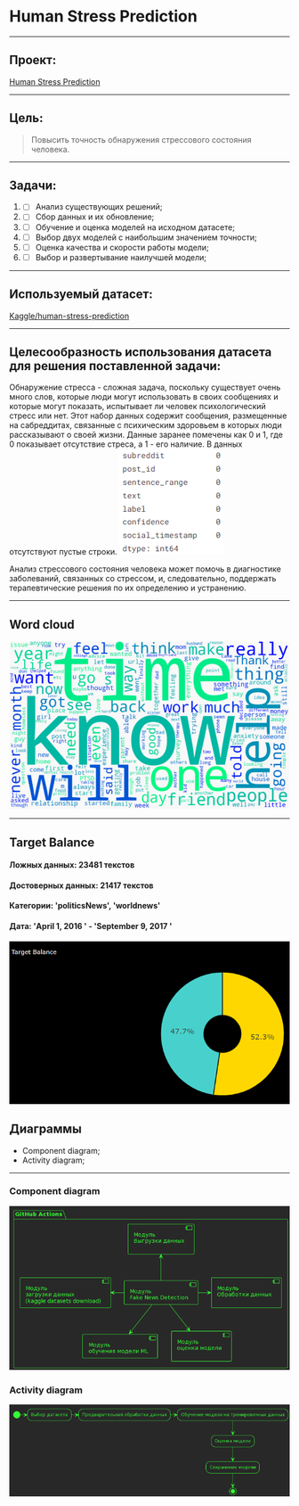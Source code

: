# Human Stress Prediction
____
## Проект: 
[Human Stress Prediction](https://github.com/GALGEN3/human-stress-predict)
____
## Цель:
> Повысить точность обнаружения стрессового состояния человека.
____
## Задачи:
1. - [ ] Анализ существующих решений;
2. - [ ] Сбор данных и их обновление;
3. - [ ] Обучение и оценка моделей на исходном датасете;
4. - [ ] Выбор двух моделей с наибольшим значением точности;
5. - [ ] Оценка качества и скорости работы модели;
6. - [ ] Выбор и развертывание наилучшей модели;
____
## Используемый датасет:
[Kaggle/human-stress-prediction](https://www.kaggle.com/datasets/kreeshrajani/human-stress-prediction)
____
## Целесообразность использования датасета для решения поставленной задачи:
Обнаружение стресса - сложная задача, поскольку существует очень много слов, которые люди могут использовать в своих сообщениях и которые могут показать, испытывает ли человек психологический стресс или нет. Этот набор данных содержит сообщения, размещенные на сабреддитах, связанные с психическим здоровьем в которых люди рассказывают о своей жизни. Данные заранее помечены как 0 и 1, где 0 показывает отсутствие стреса, а 1 - его наличие. В данных отсутствуют пустые строки. 
![Values](https://github.com/GALGEN3/human-stress-predict/blob/main/assets/null_values.png)

Анализ стрессового состояния человека может помочь в диагностике заболеваний, связанных со стрессом, и, следовательно, поддержать терапевтические решения по их определению и устранению.
____
## Word cloud
![Cloud](https://github.com/GALGEN3/human-stress-predict/blob/main/assets/words_common.png)
____
## Target Balance
#### **Ложных данных:**  __23481__ текстов
#### **Достоверных данных:**  __21417__ текстов
#### **Категории:** 'politicsNews', 'worldnews'
#### **Дата:** 'April 1, 2016 ' - 'September 9, 2017 '

![Target](https://github.com/Valeogamer/fake-news-detection/blob/main/image/bal_tar.png?raw=true)
## Диаграммы
+ Component diagram;
+ Activity diagram;
____
### Component diagram

![Component diagram](https://github.com/Valeogamer/fake-news-detection/blob/main/image/2.2.png?raw=true)

### Activity diagram

![Activity diagram](https://github.com/Valeogamer/fake-news-detection/blob/main/image/1.1.png?raw=true)
